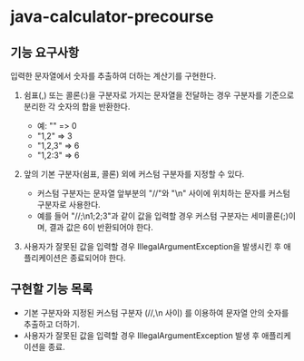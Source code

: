 # java-calculator-precourse

## 기능 요구사항

입력한 문자열에서 숫자를 추출하여 더하는 계산기를 구현한다.

1. 쉼표(,) 또는 콜론(:)을 구분자로 가지는 문자열을 전달하는 경우 구분자를 기준으로 분리한 각 숫자의 합을 반환한다.

    - 예: "" => 0
    - "1,2" => 3
    - "1,2,3" => 6
    - "1,2:3" => 6
2. 앞의 기본 구분자(쉼표, 콜론) 외에 커스텀 구분자를 지정할 수 있다.
   - 커스텀 구분자는 문자열 앞부분의 "//"와 "\n" 사이에 위치하는 문자를 커스텀 구분자로 사용한다.
   - 예를 들어 "//;\n1;2;3"과 같이 값을 입력할 경우 커스텀 구분자는 세미콜론(;)이며, 결과 값은 6이 반환되어야 한다.
4. 사용자가 잘못된 값을 입력할 경우 IllegalArgumentException을 발생시킨 후 애플리케이션은 종료되어야 한다.

## 구현할 기능 목록

- 기본 구분자와 지정된 커스텀 구분자 (//,\n 사이) 를 이용하여 문자열 안의 숫자를 추출하고 더하기.
- 사용자가 잘못된 값을 입력할 경우 IllegalArgumentException 발생 후 애플리케이션을 종료.

